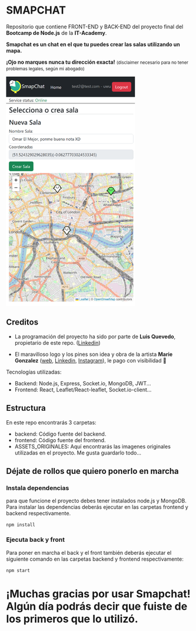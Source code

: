 # SMAPCHAT
Repositorio que contiene FRONT-END y BACK-END del proyecto final del **Bootcamp de Node.js** de la **IT-Academy**.

**Smapchat es un chat en el que tu puedes crear las salas utilizando un mapa.**

**¡Ojo no marques nunca tu dirección exacta!** <small>(disclaimer necesario para no tener problemas legales, según mi abogado)</small>

<img src="./ASSETS_ORIGINALES/smapchat-screenshot.png" width="350px" />

## Creditos
- La programación del proyecto ha sido por parte de **Luis Quevedo**, propietario de este repo. ([Linkedin](https://www.linkedin.com/in/luisquevedoferreiros/))

- El maravilloso logo y los pines son idea y obra de la artista **Marie Gonzalez** ([web](http://misscapricho.com/), [Linkedin](https://www.linkedin.com/in/marieklaragonzalez/), [Instagram](https://www.instagram.com/marieklaragonzalez/)), le pago con visibilidad 🤣



Tecnologías utilizadas:
- Backend: Node.js, Express, Socket.io, MongoDB, JWT...
- Frontend: React, Leaflet/React-leaflet, Socket.io-client...

## Estructura
En este repo encontrarás 3 carpetas:
- backend: Código fuente del backend.
- frontend: Código fuente del frontend.
- ASSETS_ORIGINALES: Aquí encontrarás las imagenes originales utilizadas en el proyecto. Me gusta guardarlo todo...

## Déjate de rollos que quiero ponerlo en marcha
### Instala dependencias
para que funcione el proyecto debes tener instalados node.js y MongoDB.
Para instalar las dependencias deberás ejecutar en las carpetas frontend y backend respectivamente.
```
npm install
```

### Ejecuta back y front
Para poner en marcha el back y el front también deberás ejecutar el siguiente comando en las carpetas backend y frontend respectivamente:
```
npm start
```

# ¡Muchas gracias por usar Smapchat! Algún día podrás decir que fuiste de los primeros que lo utilizó.
